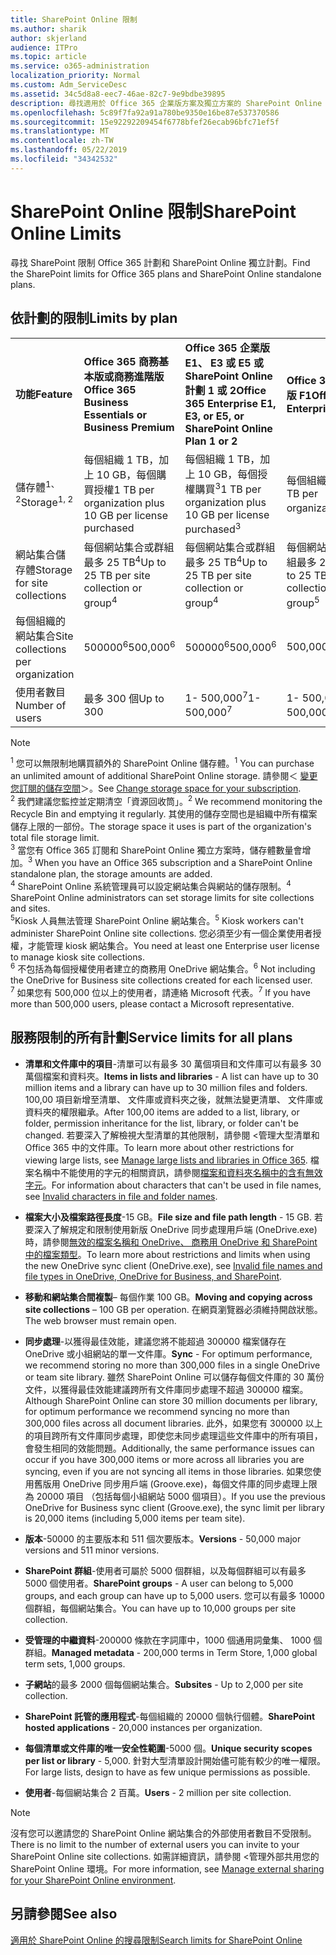 ```yaml
---
title: SharePoint Online 限制
ms.author: sharik
author: skjerland
audience: ITPro
ms.topic: article
ms.service: o365-administration
localization_priority: Normal
ms.custom: Adm_ServiceDesc
ms.assetid: 34c5d8a8-eec7-46ae-82c7-9e9bdbe39895
description: 尋找適用於 Office 365 企業版方案及獨立方案的 SharePoint Online 限制。
ms.openlocfilehash: 5c89f7fa92a91a780be9350e16be87e537370586
ms.sourcegitcommit: 15e92292209454f6778bfef26ecab96bfc71ef5f
ms.translationtype: MT
ms.contentlocale: zh-TW
ms.lasthandoff: 05/22/2019
ms.locfileid: "34342532"
---
```

# <a name="sharepoint-online-limits"></a><span data-ttu-id="12950-103">SharePoint Online 限制</span><span class="sxs-lookup"><span data-stu-id="12950-103">SharePoint Online Limits</span></span>

<span data-ttu-id="12950-104">尋找 SharePoint 限制 Office 365 計劃和 SharePoint Online 獨立計劃。</span><span class="sxs-lookup"><span data-stu-id="12950-104">Find the SharePoint limits for Office 365 plans and SharePoint Online standalone plans.</span></span>
  
## <a name="limits-by-plan"></a><span data-ttu-id="12950-105">依計劃的限制</span><span class="sxs-lookup"><span data-stu-id="12950-105">Limits by plan</span></span>

|||||
|:-----|:-----|:-----|:-----|
|<span data-ttu-id="12950-106">**功能**</span><span class="sxs-lookup"><span data-stu-id="12950-106">**Feature**</span></span> <br/> |<span data-ttu-id="12950-107">**Office 365 商務基本版或商務進階版**</span><span class="sxs-lookup"><span data-stu-id="12950-107">**Office 365 Business Essentials or Business Premium**</span></span> <br/> |<span data-ttu-id="12950-108">**Office 365 企業版 E1、 E3 或 E5 或 SharePoint Online 計劃 1 或 2**</span><span class="sxs-lookup"><span data-stu-id="12950-108">**Office 365 Enterprise E1, E3, or E5, or SharePoint Online Plan 1 or 2**</span></span> <br/> | <span data-ttu-id="12950-109">**Office 365 企業版 F1**</span><span class="sxs-lookup"><span data-stu-id="12950-109">**Office 365 Enterprise F1**</span></span> <br/> |
|<span data-ttu-id="12950-110">儲存體<sup>1、2</sup></span><span class="sxs-lookup"><span data-stu-id="12950-110">Storage<sup>1, 2</sup></span></span> <br/> |<span data-ttu-id="12950-111">每個組織 1 TB，加上 10 GB，每個購買授權</span><span class="sxs-lookup"><span data-stu-id="12950-111">1 TB per organization plus 10 GB per license purchased</span></span>  <br/> |<span data-ttu-id="12950-112">每個組織 1 TB，加上 10 GB，每個授權購買<sup>3</sup></span><span class="sxs-lookup"><span data-stu-id="12950-112">1 TB per organization plus 10 GB per license purchased<sup>3</sup></span></span> <br/> |<span data-ttu-id="12950-113">每個組織 1 TB <sup>3</sup></span><span class="sxs-lookup"><span data-stu-id="12950-113">1 TB per organization <sup>3</sup></span></span> <br/> |
|<span data-ttu-id="12950-114">網站集合儲存體</span><span class="sxs-lookup"><span data-stu-id="12950-114">Storage for site collections</span></span>  <br/> |<span data-ttu-id="12950-115">每個網站集合或群組最多 25 TB<sup>4</sup></span><span class="sxs-lookup"><span data-stu-id="12950-115">Up to 25 TB per site collection or group<sup>4</sup></span></span> <br/> |<span data-ttu-id="12950-116">每個網站集合或群組最多 25 TB<sup>4</sup></span><span class="sxs-lookup"><span data-stu-id="12950-116">Up to 25 TB per site collection or group<sup>4</sup></span></span> <br/> |<span data-ttu-id="12950-117">每個網站集合或群組最多 25 TB<sup>5</sup></span><span class="sxs-lookup"><span data-stu-id="12950-117">Up to 25 TB per site collection or group<sup>5</sup></span></span> <br/> |
|<span data-ttu-id="12950-118">每個組織的網站集合</span><span class="sxs-lookup"><span data-stu-id="12950-118">Site collections per organization</span></span>  <br/> |<span data-ttu-id="12950-119">500000<sup>6</sup></span><span class="sxs-lookup"><span data-stu-id="12950-119">500,000<sup>6</sup></span></span> <br/> |<span data-ttu-id="12950-120">500000<sup>6</sup></span><span class="sxs-lookup"><span data-stu-id="12950-120">500,000<sup>6</sup></span></span> <br/> |<span data-ttu-id="12950-121">500,000</span><span class="sxs-lookup"><span data-stu-id="12950-121">500,000</span></span><br/> |
|<span data-ttu-id="12950-122">使用者數目</span><span class="sxs-lookup"><span data-stu-id="12950-122">Number of users</span></span>  <br/> |<span data-ttu-id="12950-123">最多 300 個</span><span class="sxs-lookup"><span data-stu-id="12950-123">Up to 300</span></span>  <br/> |<span data-ttu-id="12950-124">1- 500,000<sup>7</sup></span><span class="sxs-lookup"><span data-stu-id="12950-124">1- 500,000<sup>7</sup></span></span> <br/> |<span data-ttu-id="12950-125">1- 500,000<sup>7</sup></span><span class="sxs-lookup"><span data-stu-id="12950-125">1- 500,000<sup>7</sup></span></span> <br/> |
   
> [!NOTE]
> <span data-ttu-id="12950-126"><sup>1</sup> 您可以無限制地購買額外的 SharePoint Online 儲存體。</span><span class="sxs-lookup"><span data-stu-id="12950-126"><sup>1</sup> You can purchase an unlimited amount of additional SharePoint Online storage.</span></span> <span data-ttu-id="12950-127">請參閱＜ [變更您訂閱的儲存空間](https://support.office.com/article/96EA3533-DE64-4B01-839A-C560875A662C)＞。</span><span class="sxs-lookup"><span data-stu-id="12950-127">See [Change storage space for your subscription](https://support.office.com/article/96EA3533-DE64-4B01-839A-C560875A662C).</span></span> 
<br/><span data-ttu-id="12950-128"><sup>2</sup> 我們建議您監控並定期清空「資源回收筒」。</span><span class="sxs-lookup"><span data-stu-id="12950-128"><sup>2</sup> We recommend monitoring the Recycle Bin and emptying it regularly.</span></span> <span data-ttu-id="12950-129">其使用的儲存空間也是組織中所有檔案儲存上限的一部份。</span><span class="sxs-lookup"><span data-stu-id="12950-129">The storage space it uses is part of the organization's total file storage limit.</span></span> 
<br/> <span data-ttu-id="12950-130"><sup>3</sup> 當您有 Office 365 訂閱和 SharePoint Online 獨立方案時，儲存體數量會增加。</span><span class="sxs-lookup"><span data-stu-id="12950-130"><sup>3</sup> When you have an Office 365 subscription and a SharePoint Online standalone plan, the storage amounts are added.</span></span> 
<br/><span data-ttu-id="12950-131"><sup>4</sup> SharePoint Online 系統管理員可以設定網站集合與網站的儲存限制。</span><span class="sxs-lookup"><span data-stu-id="12950-131"><sup>4</sup> SharePoint Online administrators can set storage limits for site collections and sites.</span></span>
<br/> <span data-ttu-id="12950-132"><sup>5</sup>Kiosk 人員無法管理 SharePoint Online 網站集合。</span><span class="sxs-lookup"><span data-stu-id="12950-132"><sup>5</sup> Kiosk workers can't administer SharePoint Online site collections.</span></span> <span data-ttu-id="12950-133">您必須至少有一個企業使用者授權，才能管理 kiosk 網站集合。</span><span class="sxs-lookup"><span data-stu-id="12950-133">You need at least one Enterprise user license to manage kiosk site collections.</span></span> 
<br/> <span data-ttu-id="12950-134"><sup>6</sup> 不包括為每個授權使用者建立的商務用 OneDrive 網站集合。</span><span class="sxs-lookup"><span data-stu-id="12950-134"><sup>6</sup> Not including the OneDrive for Business site collections created for each licensed user.</span></span> 
<br/><span data-ttu-id="12950-135"><sup>7</sup> 如果您有 500,000 位以上的使用者，請連絡 Microsoft 代表。</span><span class="sxs-lookup"><span data-stu-id="12950-135"><sup>7</sup> If you have more than 500,000 users, please contact a Microsoft representative.</span></span> 
  

  
## <a name="service-limits-for-all-plans"></a><span data-ttu-id="12950-136">服務限制的所有計劃</span><span class="sxs-lookup"><span data-stu-id="12950-136">Service limits for all plans</span></span>

- <span data-ttu-id="12950-137">**清單和文件庫中的項目**-清單可以有最多 30 萬個項目和文件庫可以有最多 30 萬個檔案和資料夾。</span><span class="sxs-lookup"><span data-stu-id="12950-137">**Items in lists and libraries** - A list can have up to 30 million items and a library can have up to 30 million files and folders.</span></span> <span data-ttu-id="12950-138">100,00 項目新增至清單、 文件庫或資料夾之後，就無法變更清單、 文件庫或資料夾的權限繼承。</span><span class="sxs-lookup"><span data-stu-id="12950-138">After 100,00 items are added to a list, library, or folder, permission inheritance for the list, library, or folder can't be changed.</span></span> <span data-ttu-id="12950-139">若要深入了解檢視大型清單的其他限制，請參閱 <<c0>管理大型清單和 Office 365 中的文件庫。</span><span class="sxs-lookup"><span data-stu-id="12950-139">To learn more about other restrictions for viewing large lists, see [Manage large lists and libraries in Office 365](https://support.office.com/article/b4038448-ec0e-49b7-b853-679d3d8fb784).</span></span> <span data-ttu-id="12950-140">檔案名稱中不能使用的字元的相關資訊，請參閱[檔案和資料夾名稱中的含有無效字元](https://support.office.com/article/64883a5d-228e-48f5-b3d2-eb39e07630fa)。</span><span class="sxs-lookup"><span data-stu-id="12950-140">For information about characters that can't be used in file names, see [Invalid characters in file and folder names](https://support.office.com/article/64883a5d-228e-48f5-b3d2-eb39e07630fa).</span></span>

- <span data-ttu-id="12950-141">**檔案大小及檔案路徑長度**-15 GB。</span><span class="sxs-lookup"><span data-stu-id="12950-141">**File size and file path length** - 15 GB.</span></span> <span data-ttu-id="12950-142">若要深入了解規定和限制使用新版 OneDrive 同步處理用戶端 (OneDrive.exe) 時，請參閱[無效的檔案名稱和 OneDrive、 商務用 OneDrive 和 SharePoint 中的檔案類型](https://support.office.com/article/64883a5d-228e-48f5-b3d2-eb39e07630fa)。</span><span class="sxs-lookup"><span data-stu-id="12950-142">To learn more about restrictions and limits when using the new OneDrive sync client (OneDrive.exe), see [Invalid file names and file types in OneDrive, OneDrive for Business, and SharePoint](https://support.office.com/article/64883a5d-228e-48f5-b3d2-eb39e07630fa).</span></span>

- <span data-ttu-id="12950-143">**移動和網站集合間複製**– 每個作業 100 GB。</span><span class="sxs-lookup"><span data-stu-id="12950-143">**Moving and copying across site collections** – 100 GB per operation.</span></span> <span data-ttu-id="12950-144">在網頁瀏覽器必須維持開啟狀態。</span><span class="sxs-lookup"><span data-stu-id="12950-144">The web browser must remain open.</span></span>

- <span data-ttu-id="12950-145">**同步處理**-以獲得最佳效能，建議您將不能超過 300000 檔案儲存在 OneDrive 或小組網站的單一文件庫。</span><span class="sxs-lookup"><span data-stu-id="12950-145">**Sync** - For optimum performance, we recommend storing no more than 300,000 files in a single OneDrive or team site library.</span></span> <span data-ttu-id="12950-146">雖然 SharePoint Online 可以儲存每個文件庫的 30 萬份文件，以獲得最佳效能建議跨所有文件庫同步處理不超過 300000 檔案。</span><span class="sxs-lookup"><span data-stu-id="12950-146">Although SharePoint Online can store 30 million documents per library, for optimum performance we recommend syncing no more than 300,000 files across all document libraries.</span></span> <span data-ttu-id="12950-147">此外，如果您有 300000 以上的項目跨所有文件庫同步處理，即使您未同步處理這些文件庫中的所有項目，會發生相同的效能問題。</span><span class="sxs-lookup"><span data-stu-id="12950-147">Additionally, the same performance issues can occur if you have 300,000 items or more across all libraries you are syncing, even if you are not syncing all items in those libraries.</span></span> <span data-ttu-id="12950-148">如果您使用舊版用 OneDrive 同步用戶端 (Groove.exe)，每個文件庫的同步處理上限為 20000 項目 （包括每個小組網站 5000 個項目）。</span><span class="sxs-lookup"><span data-stu-id="12950-148">If you use the previous OneDrive for Business sync client (Groove.exe), the sync limit per library is 20,000 items (including 5,000 items per team site).</span></span>

- <span data-ttu-id="12950-149">**版本**-50000 的主要版本和 511 個次要版本。</span><span class="sxs-lookup"><span data-stu-id="12950-149">**Versions** - 50,000 major versions and 511 minor versions.</span></span>

- <span data-ttu-id="12950-150">**SharePoint 群組**-使用者可屬於 5000 個群組，以及每個群組可以有最多 5000 個使用者。</span><span class="sxs-lookup"><span data-stu-id="12950-150">**SharePoint groups** - A user can belong to 5,000 groups, and each group can have up to 5,000 users.</span></span> <span data-ttu-id="12950-151">您可以有最多 10000 個群組，每個網站集合。</span><span class="sxs-lookup"><span data-stu-id="12950-151">You can have up to 10,000 groups per site collection.</span></span>

- <span data-ttu-id="12950-152">**受管理的中繼資料**-200000 條款在字詞庫中，1000 個通用詞彙集、 1000 個群組。</span><span class="sxs-lookup"><span data-stu-id="12950-152">**Managed metadata** - 200,000 terms in Term Store, 1,000 global term sets, 1,000 groups.</span></span>

- <span data-ttu-id="12950-153">**子網站**的最多 2000 個每個網站集合。</span><span class="sxs-lookup"><span data-stu-id="12950-153">**Subsites** - Up to 2,000 per site collection.</span></span>

- <span data-ttu-id="12950-154">**SharePoint 託管的應用程式**-每個組織的 20000 個執行個體。</span><span class="sxs-lookup"><span data-stu-id="12950-154">**SharePoint hosted applications** - 20,000 instances per organization.</span></span>

- <span data-ttu-id="12950-155">**每個清單或文件庫的唯一安全性範圍**-5000 個。</span><span class="sxs-lookup"><span data-stu-id="12950-155">**Unique security scopes per list or library** - 5,000.</span></span> <span data-ttu-id="12950-156">針對大型清單設計開始儘可能有較少的唯一權限。</span><span class="sxs-lookup"><span data-stu-id="12950-156">For large lists, design to have as few unique permissions as possible.</span></span>

- <span data-ttu-id="12950-157">**使用者**-每個網站集合 2 百萬。</span><span class="sxs-lookup"><span data-stu-id="12950-157">**Users** - 2 million per site collection.</span></span>

> [!NOTE]
> <span data-ttu-id="12950-158">沒有您可以邀請您的 SharePoint Online 網站集合的外部使用者數目不受限制。</span><span class="sxs-lookup"><span data-stu-id="12950-158">There is no limit to the number of external users you can invite to your SharePoint Online site collections.</span></span> <span data-ttu-id="12950-159">如需詳細資訊，請參閱 <<c0>管理外部共用您的 SharePoint Online 環境。</span><span class="sxs-lookup"><span data-stu-id="12950-159">For more information, see [Manage external sharing for your SharePoint Online environment](/sharepoint/external-sharing-overview).</span></span>

## <a name="see-also"></a><span data-ttu-id="12950-160">另請參閱</span><span class="sxs-lookup"><span data-stu-id="12950-160">See also</span></span>

[<span data-ttu-id="12950-161">適用於 SharePoint Online 的搜尋限制</span><span class="sxs-lookup"><span data-stu-id="12950-161">Search limits for SharePoint Online</span></span>](/sharepoint/search-limits)
